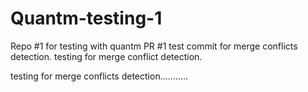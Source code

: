 # Quantm-testing-1
Repo #1 for testing with quantm
PR #1
test commit for merge conflicts detection.
testing for merge conflict detection.


testing for merge conflicts detection...........
